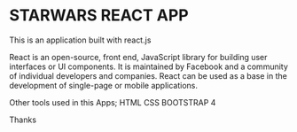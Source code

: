 # STARWARS REACT APP

This is an application built with react.js 

React is an open-source, front end, JavaScript library for building user interfaces or UI components. It is maintained by Facebook and a community of individual developers and companies. React can be used as a base in the development of single-page or mobile applications. 

Other tools used in this Apps;
HTML
CSS
BOOTSTRAP 4

Thanks